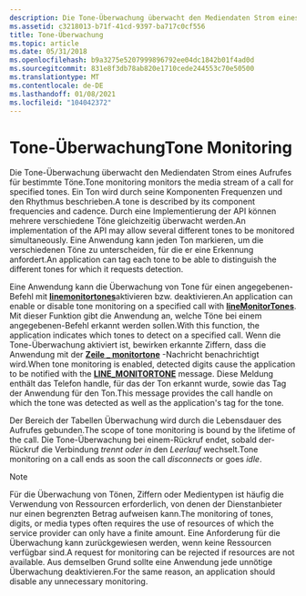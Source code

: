 ```yaml
---
description: Die Tone-Überwachung überwacht den Mediendaten Strom eines Aufrufes für bestimmte Töne.
ms.assetid: c3218013-b71f-41cd-9397-ba717c0cf556
title: Tone-Überwachung
ms.topic: article
ms.date: 05/31/2018
ms.openlocfilehash: b9a3275e5207999896792ee04dc1842b01f4ad0d
ms.sourcegitcommit: 831e8f3db78ab820e1710cede244553c70e50500
ms.translationtype: MT
ms.contentlocale: de-DE
ms.lasthandoff: 01/08/2021
ms.locfileid: "104042372"
---
```

# <a name="tone-monitoring"></a><span data-ttu-id="c56c3-103">Tone-Überwachung</span><span class="sxs-lookup"><span data-stu-id="c56c3-103">Tone Monitoring</span></span>

<span data-ttu-id="c56c3-104">Die Tone-Überwachung überwacht den Mediendaten Strom eines Aufrufes für bestimmte Töne.</span><span class="sxs-lookup"><span data-stu-id="c56c3-104">Tone monitoring monitors the media stream of a call for specified tones.</span></span> <span data-ttu-id="c56c3-105">Ein Ton wird durch seine Komponenten Frequenzen und den Rhythmus beschrieben.</span><span class="sxs-lookup"><span data-stu-id="c56c3-105">A tone is described by its component frequencies and cadence.</span></span> <span data-ttu-id="c56c3-106">Durch eine Implementierung der API können mehrere verschiedene Töne gleichzeitig überwacht werden.</span><span class="sxs-lookup"><span data-stu-id="c56c3-106">An implementation of the API may allow several different tones to be monitored simultaneously.</span></span> <span data-ttu-id="c56c3-107">Eine Anwendung kann jeden Ton markieren, um die verschiedenen Töne zu unterscheiden, für die er eine Erkennung anfordert.</span><span class="sxs-lookup"><span data-stu-id="c56c3-107">An application can tag each tone to be able to distinguish the different tones for which it requests detection.</span></span>

<span data-ttu-id="c56c3-108">Eine Anwendung kann die Überwachung von Tone für einen angegebenen-Befehl mit [**linemonitortones**](/windows/desktop/api/Tapi/nf-tapi-linemonitortones)aktivieren bzw. deaktivieren.</span><span class="sxs-lookup"><span data-stu-id="c56c3-108">An application can enable or disable tone monitoring on a specified call with [**lineMonitorTones**](/windows/desktop/api/Tapi/nf-tapi-linemonitortones).</span></span> <span data-ttu-id="c56c3-109">Mit dieser Funktion gibt die Anwendung an, welche Töne bei einem angegebenen-Befehl erkannt werden sollen.</span><span class="sxs-lookup"><span data-stu-id="c56c3-109">With this function, the application indicates which tones to detect on a specified call.</span></span> <span data-ttu-id="c56c3-110">Wenn die Tone-Überwachung aktiviert ist, bewirken erkannte Ziffern, dass die Anwendung mit der [**Zeile \_ monitortone**](line-monitortone.md) -Nachricht benachrichtigt wird.</span><span class="sxs-lookup"><span data-stu-id="c56c3-110">When tone monitoring is enabled, detected digits cause the application to be notified with the [**LINE\_MONITORTONE**](line-monitortone.md) message.</span></span> <span data-ttu-id="c56c3-111">Diese Meldung enthält das Telefon handle, für das der Ton erkannt wurde, sowie das Tag der Anwendung für den Ton.</span><span class="sxs-lookup"><span data-stu-id="c56c3-111">This message provides the call handle on which the tone was detected as well as the application's tag for the tone.</span></span>

<span data-ttu-id="c56c3-112">Der Bereich der Tabellen Überwachung wird durch die Lebensdauer des Aufrufes gebunden.</span><span class="sxs-lookup"><span data-stu-id="c56c3-112">The scope of tone monitoring is bound by the lifetime of the call.</span></span> <span data-ttu-id="c56c3-113">Die Tone-Überwachung bei einem-Rückruf endet, sobald der-Rückruf die Verbindung *trennt oder in* den *Leerlauf* wechselt.</span><span class="sxs-lookup"><span data-stu-id="c56c3-113">Tone monitoring on a call ends as soon the call *disconnects* or goes *idle*.</span></span>

> [!Note]  
> <span data-ttu-id="c56c3-114">Für die Überwachung von Tönen, Ziffern oder Medientypen ist häufig die Verwendung von Ressourcen erforderlich, von denen der Dienstanbieter nur einen begrenzten Betrag aufweisen kann.</span><span class="sxs-lookup"><span data-stu-id="c56c3-114">The monitoring of tones, digits, or media types often requires the use of resources of which the service provider can only have a finite amount.</span></span> <span data-ttu-id="c56c3-115">Eine Anforderung für die Überwachung kann zurückgewiesen werden, wenn keine Ressourcen verfügbar sind.</span><span class="sxs-lookup"><span data-stu-id="c56c3-115">A request for monitoring can be rejected if resources are not available.</span></span> <span data-ttu-id="c56c3-116">Aus demselben Grund sollte eine Anwendung jede unnötige Überwachung deaktivieren.</span><span class="sxs-lookup"><span data-stu-id="c56c3-116">For the same reason, an application should disable any unnecessary monitoring.</span></span>

 

 

 



